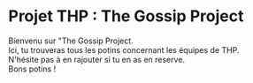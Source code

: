 <h1> Projet THP : The Gossip Project </h1> 

<p> Bienvenu sur "The Gossip Project.<br>
  Ici, tu trouveras tous les potins concernant les équipes de THP. <br>
  N'hésite pas à en rajouter si tu en as en reserve.<br>
  Bons potins ! </p>
